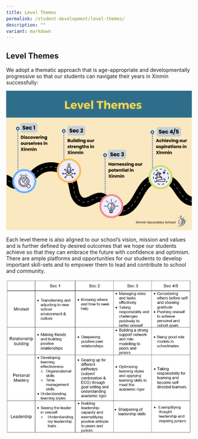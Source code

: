 ```yaml
---
title: Level Themes
permalink: /student-development/level-themes/
description: ""
variant: markdown
---
```

Level Themes
------


We adopt a thematic approach that is age-appropriate and developmentally progressive so that our students can navigate their years in Xinmin successfully:

![](/images/Cce/Total%20Curriculum/level%20themes_image.png)

Each level theme is also aligned to our school’s vision, mission and values and is further defined by desired outcomes that we hope our students achieve so that they can embrace the future with confidence and optimism. There are ample platforms and opportunities for our students to develop important skill-sets and to empower them to lead and contribute to school and community. 

![](/images/Cce/Total%20Curriculum/table_3.png)